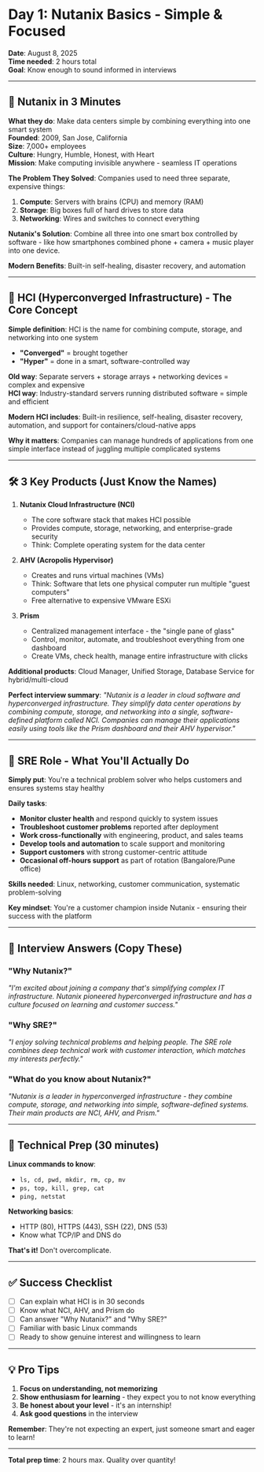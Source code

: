 # Day 1: Nutanix Basics - Simple & Focused
**Date**: August 8, 2025  
**Time needed**: 2 hours total  
**Goal**: Know enough to sound informed in interviews

---

## 🏢 Nutanix in 3 Minutes

**What they do**: Make data centers simple by combining everything into one smart system  
**Founded**: 2009, San Jose, California  
**Size**: 7,000+ employees  
**Culture**: Hungry, Humble, Honest, with Heart  
**Mission**: Make computing invisible anywhere - seamless IT operations

**The Problem They Solved**: 
Companies used to need three separate, expensive things:
1. **Compute**: Servers with brains (CPU) and memory (RAM)
2. **Storage**: Big boxes full of hard drives to store data  
3. **Networking**: Wires and switches to connect everything

**Nutanix's Solution**: Combine all three into one smart box controlled by software - like how smartphones combined phone + camera + music player into one device.

**Modern Benefits**: Built-in self-healing, disaster recovery, and automation

---

## 🔧 HCI (Hyperconverged Infrastructure) - The Core Concept

**Simple definition**: HCI is the name for combining compute, storage, and networking into one system

- **"Converged"** = brought together  
- **"Hyper"** = done in a smart, software-controlled way

**Old way**: Separate servers + storage arrays + networking devices = complex and expensive  
**HCI way**: Industry-standard servers running distributed software = simple and efficient  

**Modern HCI includes**: Built-in resilience, self-healing, disaster recovery, automation, and support for containers/cloud-native apps

**Why it matters**: Companies can manage hundreds of applications from one simple interface instead of juggling multiple complicated systems

---

## 🛠️ 3 Key Products (Just Know the Names)

1. **Nutanix Cloud Infrastructure (NCI)** 
   - The core software stack that makes HCI possible
   - Provides compute, storage, networking, and enterprise-grade security
   - Think: Complete operating system for the data center

2. **AHV (Acropolis Hypervisor)**
   - Creates and runs virtual machines (VMs)
   - Think: Software that lets one physical computer run multiple "guest computers"
   - Free alternative to expensive VMware ESXi

3. **Prism** 
   - Centralized management interface - the "single pane of glass"
   - Control, monitor, automate, and troubleshoot everything from one dashboard
   - Create VMs, check health, manage entire infrastructure with clicks

**Additional products**: Cloud Manager, Unified Storage, Database Service for hybrid/multi-cloud

**Perfect interview summary**: *"Nutanix is a leader in cloud software and hyperconverged infrastructure. They simplify data center operations by combining compute, storage, and networking into a single, software-defined platform called NCI. Companies can manage their applications easily using tools like the Prism dashboard and their AHV hypervisor."*

---

## 🎯 SRE Role - What You'll Actually Do

**Simply put**: You're a technical problem solver who helps customers and ensures systems stay healthy

**Daily tasks**:
- **Monitor cluster health** and respond quickly to system issues
- **Troubleshoot customer problems** reported after deployment  
- **Work cross-functionally** with engineering, product, and sales teams
- **Develop tools and automation** to scale support and monitoring
- **Support customers** with strong customer-centric attitude
- **Occasional off-hours support** as part of rotation (Bangalore/Pune office)

**Skills needed**: Linux, networking, customer communication, systematic problem-solving

**Key mindset**: You're a customer champion inside Nutanix - ensuring their success with the platform

---

## 💬 Interview Answers (Copy These)

### "Why Nutanix?"
*"I'm excited about joining a company that's simplifying complex IT infrastructure. Nutanix pioneered hyperconverged infrastructure and has a culture focused on learning and customer success."*

### "Why SRE?"
*"I enjoy solving technical problems and helping people. The SRE role combines deep technical work with customer interaction, which matches my interests perfectly."*

### "What do you know about Nutanix?"
*"Nutanix is a leader in hyperconverged infrastructure - they combine compute, storage, and networking into simple, software-defined systems. Their main products are NCI, AHV, and Prism."*

---

## 🎯 Technical Prep (30 minutes)

**Linux commands to know**:
- `ls, cd, pwd, mkdir, rm, cp, mv`
- `ps, top, kill, grep, cat`
- `ping, netstat`

**Networking basics**:
- HTTP (80), HTTPS (443), SSH (22), DNS (53)
- Know what TCP/IP and DNS do

**That's it!** Don't overcomplicate.

---

## ✅ Success Checklist

- [ ] Can explain what HCI is in 30 seconds
- [ ] Know what NCI, AHV, and Prism do  
- [ ] Can answer "Why Nutanix?" and "Why SRE?"
- [ ] Familiar with basic Linux commands
- [ ] Ready to show genuine interest and willingness to learn

---

## 💡 Pro Tips

1. **Focus on understanding, not memorizing**
2. **Show enthusiasm for learning** - they expect you to not know everything
3. **Be honest about your level** - it's an internship!
4. **Ask good questions** in the interview

**Remember**: They're not expecting an expert, just someone smart and eager to learn!

---

**Total prep time**: 2 hours max. Quality over quantity!
